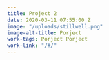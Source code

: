 ```yaml
---
title: Project 2
date: 2020-03-11 07:55:00 Z
image: "/uploads/stillwell.png"
image-alt-title: Porject
work-tags: Porject Porject
work-link: "/#/"
---
```


